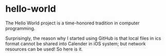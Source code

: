 # hello-world
The Hello World project is a time-honored tradition in computer programming.

Surprisingly, the reason why I started using GitHub is that local files in ics format cannot be shared into Calender in iOS system; but network resources can be used!
So here is it.
